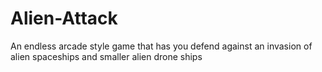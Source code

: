 # Alien-Attack
An endless arcade style game that has you defend against an invasion of alien spaceships and smaller alien drone ships
